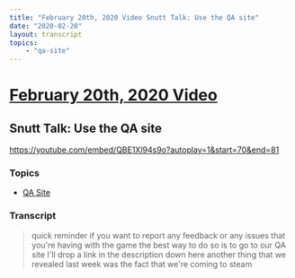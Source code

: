 ```yaml
---
title: "February 20th, 2020 Video Snutt Talk: Use the QA site"
date: "2020-02-20"
layout: transcript
topics:
    - "qa-site"
---
```

# [February 20th, 2020 Video](../2020-02-20.md)
## Snutt Talk: Use the QA site
https://youtube.com/embed/QBE1Xl94s9o?autoplay=1&start=70&end=81

### Topics
* [QA Site](../topics/qa-site.md)

### Transcript

> quick reminder if you want to report any feedback or any issues that you're having with the game the best way to do so is to go to our QA site I'll drop a link in the description down here another thing that we revealed last week was the fact that we're coming to steam
